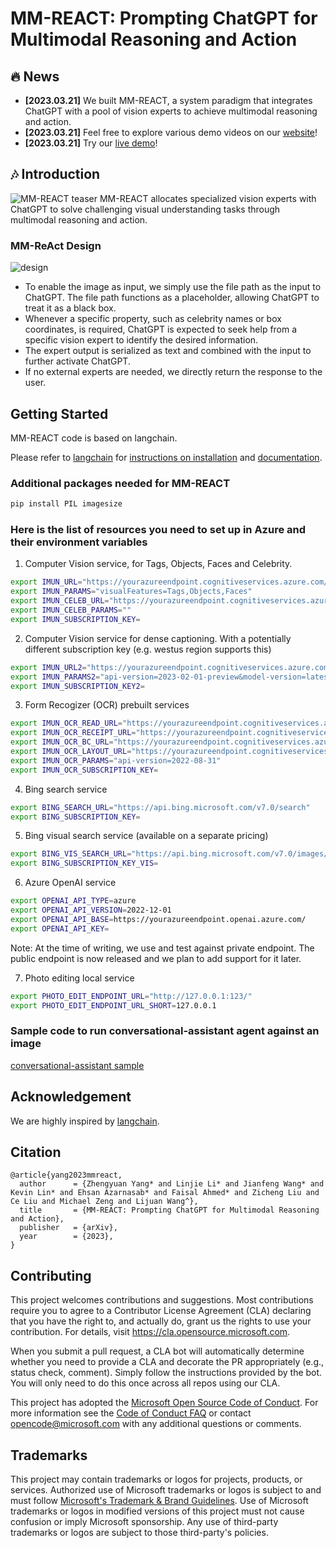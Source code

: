 # MM-REACT: Prompting ChatGPT for Multimodal Reasoning and Action

## :fire: News
* **[2023.03.21]** We built MM-REACT, a system paradigm that integrates ChatGPT with a pool of vision experts to achieve multimodal reasoning and action.
* **[2023.03.21]** Feel free to explore various demo videos on our [website](https://multimodal-react.github.io/)!
* **[2023.03.21]** Try our [live demo](https://huggingface.co/spaces/microsoft-cognitive-service/mm-react)!

## :notes: Introduction
![MM-REACT teaser](https://multimodal-react.github.io/images/teaser.png)
MM-REACT allocates specialized vision experts with ChatGPT to solve challenging visual understanding tasks through multimodal reasoning and action.

### MM-ReAct Design
![design](https://multimodal-react.github.io/images/model_figure_2.gif)
* To enable the image as input, we simply use the file path as the input to ChatGPT. The file path functions as a placeholder, allowing ChatGPT to treat it as a black box.
* Whenever a specific property, such as celebrity names or box coordinates, is required, ChatGPT is expected to seek help from a specific vision expert to identify the desired information.
* The expert output is serialized as text and combined with the input to further activate ChatGPT.
* If no external experts are needed, we directly return the response to the user.

## Getting Started
MM-REACT code is based on langchain.

Please refer to [langchain](https://github.com/hwchase17/langchain) for [instructions on installation](https://github.com/hwchase17/langchain#quick-install) and [documentation](https://github.com/hwchase17/langchain#-documentation).

### Additional packages needed for MM-REACT

```bash
pip install PIL imagesize
```

### Here is the list of resources you need to set up in Azure and their environment variables

1. Computer Vision service, for Tags, Objects, Faces and Celebrity.

```bash
export IMUN_URL="https://yourazureendpoint.cognitiveservices.azure.com/vision/v3.2/analyze"
export IMUN_PARAMS="visualFeatures=Tags,Objects,Faces"
export IMUN_CELEB_URL="https://yourazureendpoint.cognitiveservices.azure.com/vision/v3.2/models/celebrities/analyze"
export IMUN_CELEB_PARAMS=""
export IMUN_SUBSCRIPTION_KEY=
```

2. Computer Vision service for dense captioning. With a potentially different subscription key (e.g. westus region supports this)

```bash
export IMUN_URL2="https://yourazureendpoint.cognitiveservices.azure.com/computervision/imageanalysis:analyze"
export IMUN_PARAMS2="api-version=2023-02-01-preview&model-version=latest&features=denseCaptions"
export IMUN_SUBSCRIPTION_KEY2=
```

3. Form Recogizer (OCR) prebuilt services

```bash
export IMUN_OCR_READ_URL="https://yourazureendpoint.cognitiveservices.azure.com/formrecognizer/documentModels/prebuilt-read:analyze"
export IMUN_OCR_RECEIPT_URL="https://yourazureendpoint.cognitiveservices.azure.com/formrecognizer/documentModels/prebuilt-receipt:analyze"
export IMUN_OCR_BC_URL="https://yourazureendpoint.cognitiveservices.azure.com/formrecognizer/documentModels/prebuilt-businessCard:analyze"
export IMUN_OCR_LAYOUT_URL="https://yourazureendpoint.cognitiveservices.azure.com/formrecognizer/documentModels/prebuilt-layout:analyze"
export IMUN_OCR_PARAMS="api-version=2022-08-31"
export IMUN_OCR_SUBSCRIPTION_KEY=
```

4. Bing search service

```bash
export BING_SEARCH_URL="https://api.bing.microsoft.com/v7.0/search"
export BING_SUBSCRIPTION_KEY=
```

5. Bing visual search service (available on a separate pricing)

```bash
export BING_VIS_SEARCH_URL="https://api.bing.microsoft.com/v7.0/images/visualsearch"
export BING_SUBSCRIPTION_KEY_VIS=
```

6. Azure OpenAI service

```bash
export OPENAI_API_TYPE=azure
export OPENAI_API_VERSION=2022-12-01
export OPENAI_API_BASE=https://yourazureendpoint.openai.azure.com/
export OPENAI_API_KEY=
```

Note: At the time of writing, we use and test against private endpoint. The public endpoint is now released and we plan to add support for it later.

7. Photo editing local service

```bash
export PHOTO_EDIT_ENDPOINT_URL="http://127.0.0.1:123/"
export PHOTO_EDIT_ENDPOINT_URL_SHORT=127.0.0.1
```

### Sample code to run conversational-assistant agent against an image

[conversational-assistant sample](sample.py)


## Acknowledgement

We are highly inspired by [langchain](https://github.com/hwchase17/langchain).


## Citation
```
@article{yang2023mmreact,
  author      = {Zhengyuan Yang* and Linjie Li* and Jianfeng Wang* and Kevin Lin* and Ehsan Azarnasab* and Faisal Ahmed* and Zicheng Liu and Ce Liu and Michael Zeng and Lijuan Wang^},
  title       = {MM-REACT: Prompting ChatGPT for Multimodal Reasoning and Action},
  publisher   = {arXiv},
  year        = {2023},
}
```

## Contributing

This project welcomes contributions and suggestions.  Most contributions require you to agree to a
Contributor License Agreement (CLA) declaring that you have the right to, and actually do, grant us
the rights to use your contribution. For details, visit https://cla.opensource.microsoft.com.

When you submit a pull request, a CLA bot will automatically determine whether you need to provide
a CLA and decorate the PR appropriately (e.g., status check, comment). Simply follow the instructions
provided by the bot. You will only need to do this once across all repos using our CLA.

This project has adopted the [Microsoft Open Source Code of Conduct](https://opensource.microsoft.com/codeofconduct/).
For more information see the [Code of Conduct FAQ](https://opensource.microsoft.com/codeofconduct/faq/) or
contact [opencode@microsoft.com](mailto:opencode@microsoft.com) with any additional questions or comments.

## Trademarks

This project may contain trademarks or logos for projects, products, or services. Authorized use of Microsoft 
trademarks or logos is subject to and must follow 
[Microsoft's Trademark & Brand Guidelines](https://www.microsoft.com/en-us/legal/intellectualproperty/trademarks/usage/general).
Use of Microsoft trademarks or logos in modified versions of this project must not cause confusion or imply Microsoft sponsorship.
Any use of third-party trademarks or logos are subject to those third-party's policies.
